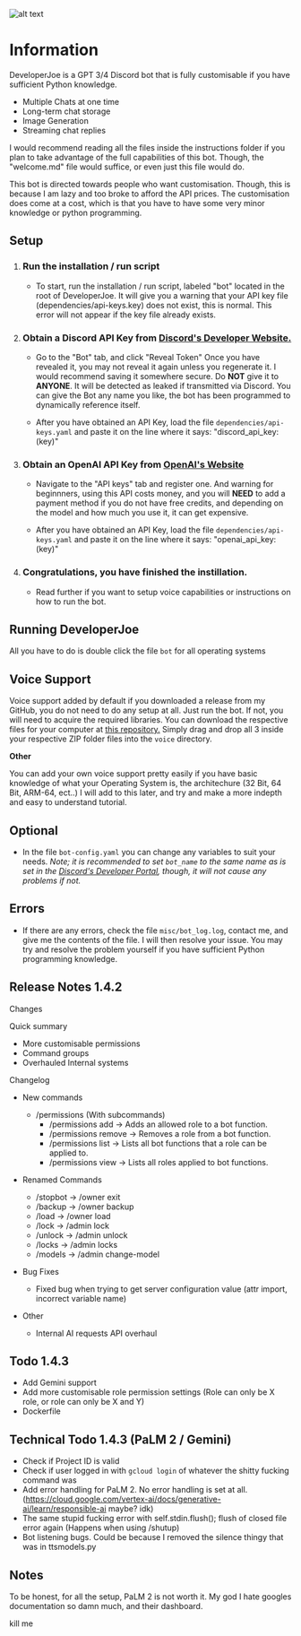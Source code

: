 ![alt text](https://cdn.discordapp.com/attachments/1117948406011269140/1131694810454040646/Untitled_Artwork.jpg)

# **Information**

DeveloperJoe is a GPT 3/4 Discord bot that is fully customisable if you have sufficient Python knowledge.
- Multiple Chats at one time
- Long-term chat storage
- Image Generation
- Streaming chat replies

I would recommend reading all the files inside the instructions folder if you plan to take advantage of the full capabilities of this bot. Though, the "welcome.md" file would suffice, or even just this file would do.

This bot is directed towards people who want customisation. Though, this is because I am lazy and too broke to afford the API prices. The customisation does come at a cost, which is that you have to have some very minor knowledge or python programming.

## Setup

1. ### Run the installation / run script 
    * To start, run the installation / run script, labeled "bot" located in the root of DeveloperJoe. It will give you a warning that your API key file (dependencies/api-keys.key) does not exist, this is normal. This error will not appear if the key file already exists.

2. ### Obtain a Discord API Key from [Discord's Developer Website.](https://discord.com/developers/applications) 
    * Go to the "Bot" tab, and click "Reveal Token" Once you have revealed it, you may not reveal it again unless you regenerate it. I would recommend saving it somewhere secure. Do **NOT** give it to **ANYONE**. It will be detected as leaked if transmitted via Discord. You can give the Bot any name you like, the bot has been programmed to dynamically reference itself.

    * After you have obtained an API Key, load the file `dependencies/api-keys.yaml` and paste it on the line where it says: "discord_api_key: (key)"

3. ### Obtain an OpenAI API Key from [OpenAI's Website](https://platform.openai.com/account) 
    * Navigate to the "API keys" tab and register one. And warning for beginnners, using this API costs money, and you will **NEED** to add a payment method if you do not have free credits, and depending on the model and how much you use it, it can get expensive.

    * After you have obtained an API Key, load the file `dependencies/api-keys.yaml` and paste it on the line where it says: "openai_api_key: (key)"

4. ### Congratulations, you have finished the instillation.
    * Read further if you want to setup voice capabilities or instructions on how to run the bot.

## Running DeveloperJoe

All you have to do is double click the file `bot` for all operating systems

## Voice Support

Voice support added by default if you downloaded a release from my GitHub, you do not need to do any setup at all. Just run the bot. If not, you will need to acquire the required libraries. You can download the respective files for your computer at [this repository.](https://github.com/AustinAres2007/developerjoe-downloads/releases) Simply drag and drop all 3 inside your respective ZIP folder files into the `voice` directory.

**Other**

You can add your own voice support pretty easily if you have basic knowledge of what your Operating System is, the architechure (32 Bit, 64 Bit, ARM-64, ect..)
I will add to this later, and try and make a more indepth and easy to understand tutorial.

## Optional

* In the file `bot-config.yaml` you can change any variables to suit your needs. *Note; it is recommended to set `bot_name` to the same name as is set in the [Discord's Developer Portal](https://discord.com/developers/applications), though, it will not cause any problems if not.*

## Errors

* If there are any errors, check the file `misc/bot_log.log`, contact me, and give me the contents of the file. I will then resolve your issue. You may try and resolve the problem yourself if you have sufficient Python programming knowledge.

## Release Notes 1.4.2

Changes

Quick summary

- More customisable permissions
- Command groups
- Overhauled Internal systems

Changelog

- New commands
    - /permissions (With subcommands)
        - /permissions add -> Adds an allowed role to a bot function.
        - /permissions remove -> Removes a role from a bot function.
        - /permissions list -> Lists all bot functions that a role can be applied to.
        - /permissions view -> Lists all roles applied to bot functions.
    
- Renamed Commands
    - /stopbot -> /owner exit
    - /backup -> /owner backup
    - /load -> /owner load
    - /lock -> /admin lock
    - /unlock -> /admin unlock
    - /locks -> /admin locks
    - /models -> /admin change-model

- Bug Fixes
    - Fixed bug when trying to get server configuration value (attr import, incorrect variable name)

- Other
    - Internal AI requests API overhaul

## Todo 1.4.3

- Add Gemini support
- Add more customisable role permission settings (Role can only be X role, or role can only be X and Y)
- Dockerfile

## Technical Todo 1.4.3 (PaLM 2 / Gemini)

- Check if Project ID is valid
- Check if user logged in with `gcloud login` of whatever the shitty fucking command was
- Add error handling for PaLM 2. No error handling is set at all. (https://cloud.google.com/vertex-ai/docs/generative-ai/learn/responsible-ai maybe? idk)
- The same stupid fucking error with self.stdin.flush(); flush of closed file error again (Happens when using /shutup)
- Bot listening bugs. Could be because I removed the silence thingy that was in ttsmodels.py

## Notes

To be honest, for all the setup, PaLM 2 is not worth it.
My god I hate googles documentation so damn much, and their dashboard.

kill me